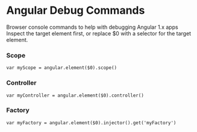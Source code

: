 # Angular Debug Commands

Browser console commands to help with debugging Angular 1.x apps
Inspect the target element first, or replace $0 with a selector for the target element.

### Scope

```
var myScope = angular.element($0).scope()
```

### Controller

```
var myController = angular.element($0).controller()
```

### Factory

```
var myFactory = angular.element($0).injector().get('myFactory')
```
